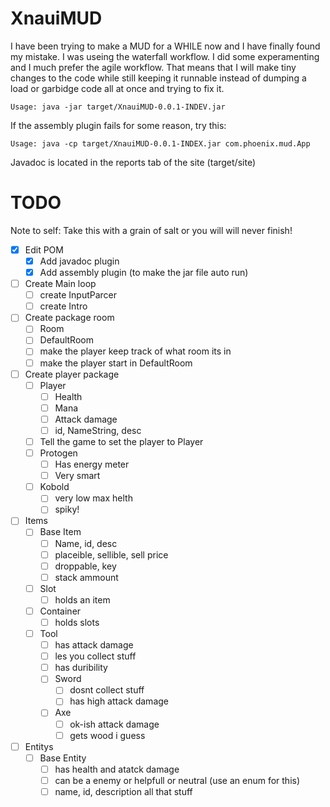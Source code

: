 # XnauiMUD

I have been trying to make a MUD for a WHILE now and I have finally found my mistake.
I was useing the waterfall workflow. I did some experamenting and I much prefer the agile workflow.
That means that I will make tiny changes to the code while still keeping it runnable instead of
dumping a load or garbidge code all at once and trying to fix it.

`Usage: java -jar target/XnauiMUD-0.0.1-INDEV.jar`

If the assembly plugin fails for some reason, try this:

`Usage: java -cp target/XnauiMUD-0.0.1-INDEX.jar com.phoenix.mud.App`

Javadoc is located in the reports tab of the site (target/site)

# TODO

Note to self: Take this with a grain of salt or you will will never finish!
- [x] Edit POM
	- [x] Add javadoc plugin
	- [x] Add assembly plugin (to make the jar file auto run)
- [ ] Create Main loop
	- [ ] create InputParcer
	- [ ] create Intro
- [ ] Create package room
	- [ ] Room
	- [ ] DefaultRoom
	- [ ] make the player keep track of what room its in
	- [ ] make the player start in DefaultRoom
- [ ] Create player package
	- [ ] Player
		- [ ] Health
		- [ ] Mana
		- [ ] Attack damage
		- [ ] id, NameString, desc
	- [ ] Tell the game to set the player to Player
	- [ ] Protogen
		- [ ] Has energy meter
		- [ ] Very smart
	- [ ] Kobold
		- [ ] very low max helth
		- [ ] spiky!
- [ ] Items
	- [ ] Base Item
		- [ ] Name, id, desc
		- [ ] placeible, sellible, sell price
		- [ ] droppable, key
		- [ ] stack ammount
	- [ ] Slot
		- [ ] holds an item
	- [ ] Container
		- [ ] holds slots
	- [ ] Tool
		- [ ] has attack damage
		- [ ] les you collect stuff
		- [ ] has duribility
		- [ ] Sword
			- [ ] dosnt collect stuff
			- [ ] has high attack damage
		- [ ] Axe
			- [ ] ok-ish attack damage
			- [ ] gets wood i guess
- [ ] Entitys
	- [ ] Base Entity
		- [ ] has health and atatck damage
		- [ ] can be a enemy or helpfull or neutral (use an enum for this)
		- [ ] name, id, description all that stuff
